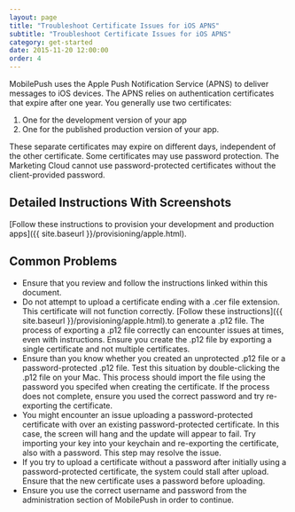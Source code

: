 ```yaml
---
layout: page
title: "Troubleshoot Certificate Issues for iOS APNS"
subtitle: "Troubleshoot Certificate Issues for iOS APNS"
category: get-started
date: 2015-11-20 12:00:00
order: 4
---
```


MobilePush uses the Apple Push Notification Service (APNS) to deliver messages to iOS devices. The APNS relies on authentication certificates that expire after one year. You generally use two certificates:

1. One for the development version of your app
1. One for the published production version of your app.

These separate certificates may expire on different days, independent of the other certificate. Some certificates may use password protection. The Marketing Cloud cannot use password-protected certificates without the client-provided password.

## Detailed Instructions With Screenshots

[Follow these instructions to provision your development and production apps]({{ site.baseurl }}/provisioning/apple.html).

## Common Problems

* Ensure that you review and follow the instructions linked within this document.
* Do not attempt to upload a certificate ending with a .cer file extension. This certificate will not function correctly. [Follow these instructions]({{ site.baseurl }}/provisioning/apple.html).to generate a .p12 file. The process of exporting a .p12 file correctly can encounter issues at times, even with instructions. Ensure you create the .p12 file by exporting a single certificate and not multiple certificates.
* Ensure than you know whether you created an unprotected .p12 file or a password-protected .p12 file. Test this situation by double-clicking the .p12 file on your Mac. This process should import the file using the password you specifed when creating the certificate. If the process does not complete, ensure you used the correct password and try re-exporting the certificate.
* You might encounter an issue uploading a password-protected certificate with over an existing password-protected certificate. In this case, the screen will hang and the update will appear to fail. Try importing your key into your keychain and re-exporting the certificate, also with a password. This step may resolve the issue.
* If you try to upload a certificate without a password after initially using a password-protected certificate, the system could stall after upload. Ensure that the new certificate uses a password before uploading.
* Ensure you use the correct username and password from the administration section of MobilePush in order to continue.
